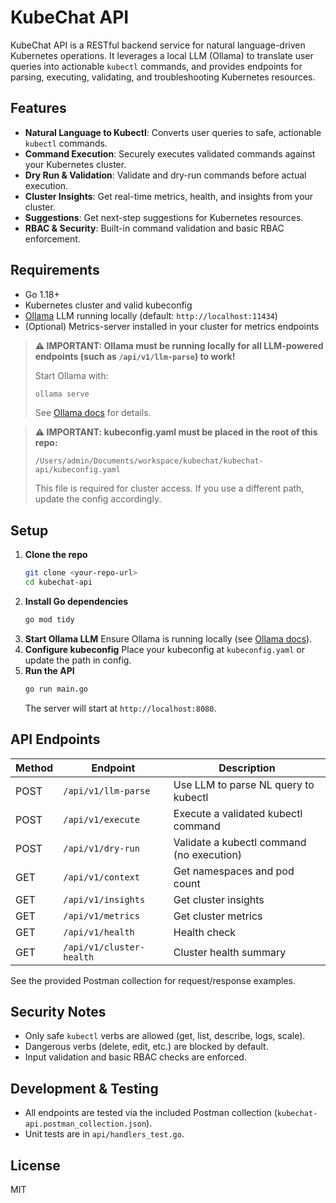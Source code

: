 # KubeChat API

KubeChat API is a RESTful backend service for natural language-driven Kubernetes operations. It leverages a local LLM (Ollama) to translate user queries into actionable `kubectl` commands, and provides endpoints for parsing, executing, validating, and troubleshooting Kubernetes resources.

## Features
- **Natural Language to Kubectl**: Converts user queries to safe, actionable `kubectl` commands.
- **Command Execution**: Securely executes validated commands against your Kubernetes cluster.
- **Dry Run & Validation**: Validate and dry-run commands before actual execution.
- **Cluster Insights**: Get real-time metrics, health, and insights from your cluster.
- **Suggestions**: Get next-step suggestions for Kubernetes resources.
- **RBAC & Security**: Built-in command validation and basic RBAC enforcement.

## Requirements
- Go 1.18+
- Kubernetes cluster and valid kubeconfig
- [Ollama](https://ollama.com/) LLM running locally (default: `http://localhost:11434`)
- (Optional) Metrics-server installed in your cluster for metrics endpoints

> **⚠️ IMPORTANT: Ollama must be running locally for all LLM-powered endpoints (such as `/api/v1/llm-parse`) to work!**
> 
> Start Ollama with:
> ```sh
> ollama serve
> ```
> See [Ollama docs](https://ollama.com/) for details.

> **⚠️ IMPORTANT: kubeconfig.yaml must be placed in the root of this repo:**
> 
> `/Users/admin/Documents/workspace/kubechat/kubechat-api/kubeconfig.yaml`
> 
> This file is required for cluster access. If you use a different path, update the config accordingly.

## Setup
1. **Clone the repo**
   ```sh
   git clone <your-repo-url>
   cd kubechat-api
   ```
2. **Install Go dependencies**
   ```sh
   go mod tidy
   ```
3. **Start Ollama LLM**
   Ensure Ollama is running locally (see [Ollama docs](https://ollama.com/)).
4. **Configure kubeconfig**
   Place your kubeconfig at `kubeconfig.yaml` or update the path in config.
5. **Run the API**
   ```sh
   go run main.go
   ```
   The server will start at `http://localhost:8080`.

## API Endpoints
| Method | Endpoint               | Description                                  |
|--------|------------------------|----------------------------------------------|
| POST   | `/api/v1/llm-parse`    | Use LLM to parse NL query to kubectl         |
| POST   | `/api/v1/execute`      | Execute a validated kubectl command          |
| POST   | `/api/v1/dry-run`      | Validate a kubectl command (no execution)    |
| GET    | `/api/v1/context`      | Get namespaces and pod count                 |
| GET    | `/api/v1/insights`     | Get cluster insights                         |
| GET    | `/api/v1/metrics`      | Get cluster metrics                          |
| GET    | `/api/v1/health`       | Health check                                 |
| GET    | `/api/v1/cluster-health`| Cluster health summary                      |

See the provided Postman collection for request/response examples.

## Security Notes
- Only safe `kubectl` verbs are allowed (get, list, describe, logs, scale).
- Dangerous verbs (delete, edit, etc.) are blocked by default.
- Input validation and basic RBAC checks are enforced.

## Development & Testing
- All endpoints are tested via the included Postman collection (`kubechat-api.postman_collection.json`).
- Unit tests are in `api/handlers_test.go`.

## License
MIT
